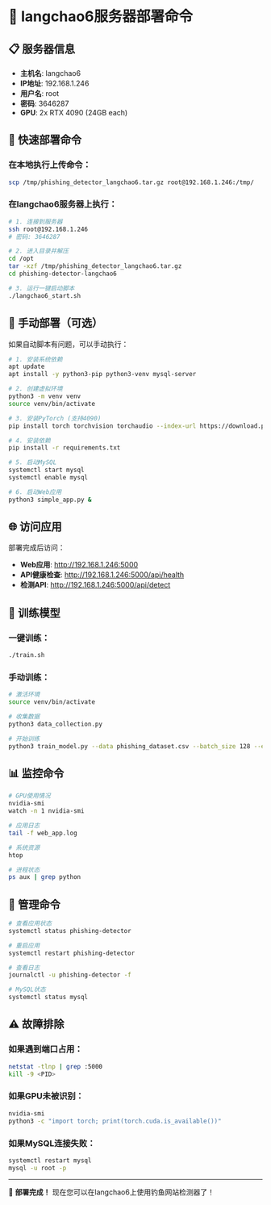 # 🚀 langchao6服务器部署命令

## 📋 服务器信息
- **主机名**: langchao6
- **IP地址**: 192.168.1.246
- **用户名**: root
- **密码**: 3646287
- **GPU**: 2x RTX 4090 (24GB each)

## 🚀 快速部署命令

### 在本地执行上传命令：
```bash
scp /tmp/phishing_detector_langchao6.tar.gz root@192.168.1.246:/tmp/
```

### 在langchao6服务器上执行：
```bash
# 1. 连接到服务器
ssh root@192.168.1.246
# 密码: 3646287

# 2. 进入目录并解压
cd /opt
tar -xzf /tmp/phishing_detector_langchao6.tar.gz
cd phishing-detector-langchao6

# 3. 运行一键启动脚本
./langchao6_start.sh
```

## 🎯 手动部署（可选）

如果自动脚本有问题，可以手动执行：

```bash
# 1. 安装系统依赖
apt update
apt install -y python3-pip python3-venv mysql-server

# 2. 创建虚拟环境
python3 -m venv venv
source venv/bin/activate

# 3. 安装PyTorch (支持4090)
pip install torch torchvision torchaudio --index-url https://download.pytorch.org/whl/cu121

# 4. 安装依赖
pip install -r requirements.txt

# 5. 启动MySQL
systemctl start mysql
systemctl enable mysql

# 6. 启动Web应用
python3 simple_app.py &
```

## 🌐 访问应用

部署完成后访问：
- **Web应用**: http://192.168.1.246:5000
- **API健康检查**: http://192.168.1.246:5000/api/health
- **检测API**: http://192.168.1.246:5000/api/detect

## 🎯 训练模型

### 一键训练：
```bash
./train.sh
```

### 手动训练：
```bash
# 激活环境
source venv/bin/activate

# 收集数据
python3 data_collection.py

# 开始训练
python3 train_model.py --data phishing_dataset.csv --batch_size 128 --epochs 100
```

## 📊 监控命令

```bash
# GPU使用情况
nvidia-smi
watch -n 1 nvidia-smi

# 应用日志
tail -f web_app.log

# 系统资源
htop

# 进程状态
ps aux | grep python
```

## 🔧 管理命令

```bash
# 查看应用状态
systemctl status phishing-detector

# 重启应用
systemctl restart phishing-detector

# 查看日志
journalctl -u phishing-detector -f

# MySQL状态
systemctl status mysql
```

## ⚠️ 故障排除

### 如果遇到端口占用：
```bash
netstat -tlnp | grep :5000
kill -9 <PID>
```

### 如果GPU未被识别：
```bash
nvidia-smi
python3 -c "import torch; print(torch.cuda.is_available())"
```

### 如果MySQL连接失败：
```bash
systemctl restart mysql
mysql -u root -p
```

---

🚀 **部署完成！** 现在您可以在langchao6上使用钓鱼网站检测器了！